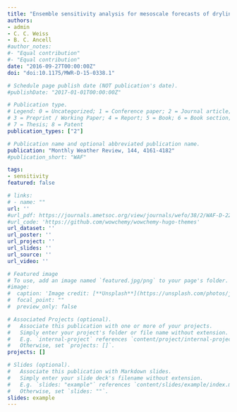 ```yaml
---
title: "Ensemble sensitivity analysis for mesoscale forecasts of dryline convection initiation"
authors:
- admin
- C. C. Weiss
- B. C. Ancell
#author_notes:
#- "Equal contribution"
#- "Equal contribution"
date: "2016-09-27T00:00:00Z"
doi: "doi:10.1175/MWR-D-15-0338.1"

# Schedule page publish date (NOT publication's date).
#publishDate: "2017-01-01T00:00:00Z"

# Publication type.
# Legend: 0 = Uncategorized; 1 = Conference paper; 2 = Journal article;
# 3 = Preprint / Working Paper; 4 = Report; 5 = Book; 6 = Book section;
# 7 = Thesis; 8 = Patent
publication_types: ["2"]

# Publication name and optional abbreviated publication name.
publication: "Monthly Weather Review, 144, 4161-4182"
#publication_short: "WAF"

tags:
- sensitivity
featured: false

# links:
# - name: ""
url: ''
#url_pdf: https://journals.ametsoc.org/view/journals/wefo/38/2/WAF-D-22-0143.1.xml
#url_code: 'https://github.com/wowchemy/wowchemy-hugo-themes'
url_dataset: ''
url_poster: ''
url_project: ''
url_slides: ''
url_source: ''
url_video: ''

# Featured image
# To use, add an image named `featured.jpg/png` to your page's folder. 
#image:
#  caption: 'Image credit: [**Unsplash**](https://unsplash.com/photos/jdD8gXaTZsc)'
#  focal_point: ""
#  preview_only: false

# Associated Projects (optional).
#   Associate this publication with one or more of your projects.
#   Simply enter your project's folder or file name without extension.
#   E.g. `internal-project` references `content/project/internal-project/index.md`.
#   Otherwise, set `projects: []`.
projects: []

# Slides (optional).
#   Associate this publication with Markdown slides.
#   Simply enter your slide deck's filename without extension.
#   E.g. `slides: "example"` references `content/slides/example/index.md`.
#   Otherwise, set `slides: ""`.
slides: example
---
```

